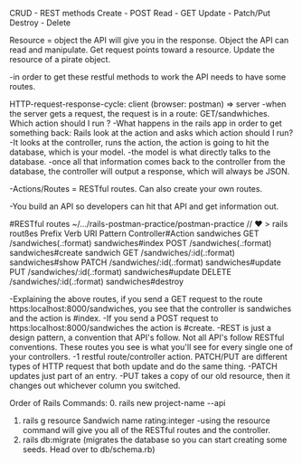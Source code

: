 CRUD - REST methods
Create - POST
Read - GET
Update - Patch/Put
Destroy - Delete

Resource = object the API will give you in the response. Object the API can read and manipulate.
Get request points toward a resource.
Update the resource of a pirate object.

-in order to get these restful methods to work the API needs to have some routes.

HTTP-request-response-cycle: client (browser: postman) => server
-when the server gets a request, the request is in a route: GET/sandwhiches. Which action should I run ?
-What happens in the rails app in order to get something back: Rails look at the action and asks which action should I run?
-It looks at the controller, runs the action, the action is going to hit the database, which is your model.
-the model is what directly talks to the database.
-once all that information comes back to the controller from the database, the controller will output a response, which will always be JSON.

-Actions/Routes = RESTful routes. Can also create your own routes.

-You build an API so developers can hit that API and get information out.

#RESTful routes
~/.../rails-postman-practice/postman-practice // ♥ > rails routßes
Prefix Verb URI Pattern Controller#Action
sandwiches GET /sandwiches(.:format) sandwiches#index
POST /sandwiches(.:format) sandwiches#create
sandwich GET /sandwiches/:id(.:format) sandwiches#show
PATCH /sandwiches/:id(.:format) sandwiches#update
PUT /sandwiches/:id(.:format) sandwiches#update
DELETE /sandwiches/:id(.:format) sandwiches#destroy

-Explaining the above routes, if you send a GET request to the route https:localhost:8000/sandwiches, you see that the controller is sandwiches and the action is #index.
-If you send a POST request to https:localhost:8000/sandwiches the action is #create.
-REST is just a design pattern, a convention that API's follow. Not all API's follow RESTful conventions. These routes you see is what you'll see for every single one of your controllers.
-1 restful route/controller action. PATCH/PUT are different types of HTTP request that both update and do the same thing.
-PATCH updates just part of an entry.
-PUT takes a copy of our old resource, then it changes out whichever column you switched.

Order of Rails Commands: 0. rails new project-name --api

1. rails g resource Sandwich name rating:integer
   -using the resource command will give you all of the RESTful routes and the controller.
2. rails db:migrate (migrates the database so you can start creating some seeds. Head over to db/schema.rb)
